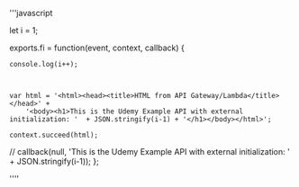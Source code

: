 '''javascript

let i = 1;

exports.fi = function(event, context, callback) {

    console.log(i++);
    
  

    var html = '<html><head><title>HTML from API Gateway/Lambda</title></head>' + 
        '<body><h1>This is the Udemy Example API with external initialization: '  + JSON.stringify(i-1) + '</h1></body></html>';
    
    context.succeed(html);
    
//  callback(null, 'This is the Udemy Example API with external initialization: ' + JSON.stringify(i-1));
};

''''
